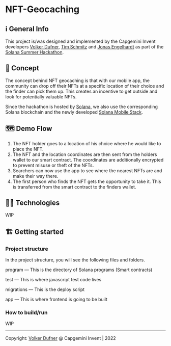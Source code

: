 # NFT-Geocaching

## ℹ️ General Info
This project is/was designed and implemented by the Capgemini Invent developers [Volker Dufner](https://github.com/dFohlen), [Tim Schmitz](https://github.com/0x0tim) and [Jonas Engelhardt](https://github.com/joengelh) as part of the [Solana Summer Hackathon](https://solana.com/summercamp).

## 📝 Concept
The concept behind NFT geocaching is that with our mobile app, the community can drop off their NFTs at a specific location of their choice and the finder can pick them up. This creates an incentive to get outside and look for potentially valuable NFTs.

Since the hackathon is hosted by [Solana](https://solana.com/), we also use the corresponding Solana blockchain and the newly developed [Solana Mobile Stack](https://solana.com/de/news/solana-mobile-stack-reveal).


## 🗺️ Demo Flow

1. The NFT holder goes to a location of his choice where he would like to place the NFT.
2. The NFT and the location coordinates are then sent from the holders wallet to our smart contract. The coordinates are additionally encrypted to prevent misuse or theft of the NFTs.
3. Searchers can now use the app to see where the nearest NFTs are and make their way there.
4. The first person who finds the NFT gets the opportunity to take it. This is transferred from the smart contract to the finders wallet.

## 🧑‍💻 Technologies

WIP

## 🏗️ Getting started


### Project structure

In the project structure, you will see the following files and folders.

program — This is the directory of Solana programs (Smart contracts)

test — This is where javascript test code lives

migrations — This is the deploy script

app — This is where frontend is going to be built

### How to build/run

WIP

--- 
Copyright: [Volker Dufner](https://github.com/dFohlen) @ Capgemini Invent | 2022
